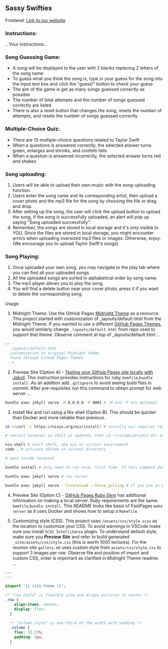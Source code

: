 ## Sassy Swifties

Frontend: [Link to our website](https://lwu1822.github.io/SassySwiftiesFrontend/landing.html)

### Instructions:

...Your instructions...

### Song Guessing Game:

- A song will be displayed to the user with 2 blanks replacing 2 letters of the song name
- To guess what you think the song is, type in your guess for the song into the input text box and click the "guess!" button to check your guess
- The aim of the game is get as many songs guessed correctly as possible
- The number of total attempts and the number of songs guessed correctly are listed
- There is also a reset button that changes the song, resets the number of attempts, and resets the number of songs guessed correctly

### Multiple-Choice Quiz:

- There are 13 multiple-choice questions related to Taylor Swift
- When a questions is answered correctly, the selected answer turns green, enlarges and shrinks, and confetti falls
- When a question is answered incorrectly, the selected answer turns red and shakes

### Song uploading:
1. Users will be able to upload their own music with the song-uploading function.
2. Users enter the song name and its corresponding artist, then upload a cover photo and the mp3 file for the song by choosing the file or drag and drop.
3. After setting up the song, the user will click the upload button to upload the song, if the song is successfully uploaded, an alert will pop up saying "Song uploaded successfully".
4. Remember, the songs are stored in local storage and it's only visible to YOU. Since the files are stored in local storage, you might encounter errors when uploading oversized mp3 files or images. Otherwise, enjoy. (We encourage you to upload Taylor Swift's songs)

### Song Playing:
1. Once uploaded your own song, you may navigate to the play tab where you can find all your uploaded songs.
2. All the uploaded songs are sorted in alphabetical order by song name. 
3. The mp3 player allows you to play the song.
4. You will find a delete button near your cover photo, press it if you want to delete the corresponding song.



Usage

1. Midnight Theme. Use the GitHub Pages [Midnight Theme](https://github.com/pages-themes/midnight/blob/master/README.md) as a resource.  This project started with customization of _layouts/default.html from the Midnight Theme.  If you wanted to use a different [GitHub Pages Themes](https://pages.github.com/themes/), you would similarly change `_layouts/default.html` from repo used to support that theme.  Observe comment at top of _layouts/default.html ...

```html
<!-- 
  _layouts/default.html
  customization to original Midnight theme 
  found through GitHub Pages Themes
 -->
```

2. Preview Site (Option A) - [Testing your GitHub Pages site locally with Jekyll](https://docs.github.com/en/pages/setting-up-a-github-pages-site-with-jekyll/testing-your-github-pages-site-locally-with-jekyll).  This instruction provides instructions for ruby `Gemfile`,`bundle install`.  As an addition add `.gitignore` to avoid seeing build files in commit.   After pre-requisites run this command to obtain prompt for web server ...

```bash
bundle exec jekyll serve -H 0.0.0.0 -P 4001 # -H and -P are optional
```
3. Install Nix and run using a Nix shell (Option B).  This should be quicker than Docker and more reliable than previous.

```bash
sh <(curl -L https://nixos.org/nix/install) # installs nix requires root password

# restart terminal as shell is updated, then cd ~/vscode/project-dir assuming you have it cloned

nix-shell # start shell, aka nix os virtual environment
code . # activate VSCode in current directory

# open vscode terminal

bundle install # only need to run once, first time. If this command doesn't work, delete your github repo, and reclone it. 

bundle exec jekyll serve # run server

bundle exec jekyll serve --livereload --force_polling # if you are on WSL/windows and the above command doesn't work, try this.

```

4. Preview Site (Option C) - [GitHub Pages Ruby Gem](https://github.com/github/pages-gem) has additional information on making a local server.  Ruby requirements are the same: `Gemfile`,`bundle install`.   This README looks like basis of FastPages `make server` as it uses Docker and shows how to setup a `Makefile`.

5. Customizing style (CSS).  This project uses `/assets/css/style.scss` as the location to customize your CSS. To avoid warnings in VSCode make sure you install `SCSS IntelliSense` plugin.  To understand default style, make sure you ***Preview Site*** and refer to build generated `_site/assets/css/style.css` (this is worth 1000 lectures).  For the reunion site `gallery.md` uses custom style from `assets/css/style.css` to support 3 images per row.  Observe file and position of import and custom CSS, order is important as clarified in Midnight Theme readme. ...

```css
---
---

@import "{{ site.theme }}";

/* "row style" is flexible size and aligns pictures in center */
.row {
    align-items: center;
    display: flex;
  }
  
  /* "column style" is one-third of the width with padding */
  .column {
    flex: 33.33%;
    padding: 5px;
  }
```
